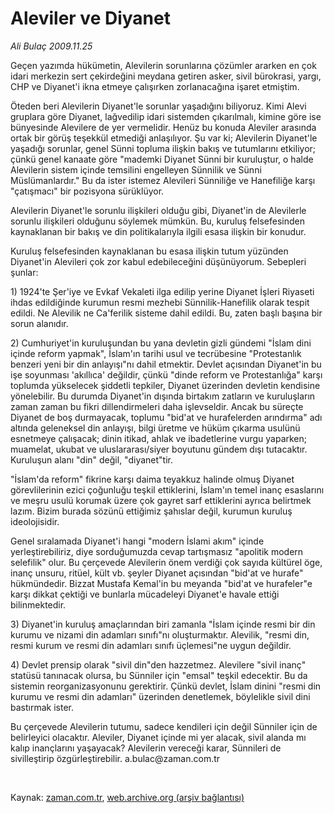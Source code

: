 # Aleviler ve Diyanet

*Ali Bulaç 2009.11.25*

<tr><td class="metin" colspan="2" style="padding-top: 20px; padding-left: 5px; ">Geçen yazımda hükümetin, Alevilerin sorunlarına çözümler ararken en çok idari merkezin sert çekirdeğini meydana getiren asker, sivil bürokrasi, yargı, CHP ve Diyanet'i ikna etmeye çalışırken zorlanacağına işaret etmiştim.</td></tr><tr><td class="metin" colspan="2" style="padding-top: 20px; padding-left: 5px; "><p>Öteden beri Alevilerin Diyanet'le sorunlar yaşadığını biliyoruz. Kimi Alevi gruplara göre Diyanet, lağvedilip idari sistemden çıkarılmalı, kimine göre ise bünyesinde Alevilere de yer vermelidir. Henüz bu konuda Aleviler arasında ortak bir görüş teşekkül etmediği anlaşılıyor. Şu var ki; Alevilerin Diyanet'le yaşadığı sorunlar, genel Sünni topluma ilişkin bakış ve tutumlarını etkiliyor; çünkü genel kanaate göre "mademki Diyanet Sünni bir kuruluştur, o halde Alevilerin sistem içinde temsilini engelleyen Sünnilik ve Sünni Müslümanlardır." Bu da ister istemez Alevileri Sünniliğe ve Hanefiliğe karşı "çatışmacı" bir pozisyona sürüklüyor.
<p>Alevilerin Diyanet'le sorunlu ilişkileri olduğu gibi, Diyanet'in de Alevilerle sorunlu ilişkileri olduğunu söylemek mümkün. Bu, kuruluş felsefesinden kaynaklanan bir bakış ve din politikalarıyla ilgili esasa ilişkin bir konudur.
<p>Kuruluş felsefesinden kaynaklanan bu esasa ilişkin tutum yüzünden Diyanet'in Alevileri çok zor kabul edebileceğini düşünüyorum. Sebepleri şunlar:
<p>1) 1924'te Şer'iye ve Evkaf Vekaleti ilga edilip yerine Diyanet İşleri Riyaseti ihdas edildiğinde kurumun resmi mezhebi Sünnilik-Hanefilik olarak tespit edildi. Ne Alevilik ne Ca'ferilik sisteme dahil edildi. Bu, zaten başlı başına bir sorun alanıdır.
<p>2) Cumhuriyet'in kuruluşundan bu yana devletin gizli gündemi "İslam dini içinde reform yapmak", İslam'ın tarihi usul ve tecrübesine "Protestanlık benzeri yeni bir din anlayışı"nı dahil etmektir. Devlet açısından Diyanet'in bu işe soyunması 'akıllıca' değildir, çünkü "dinde reform ve Protestanlığa" karşı toplumda yükselecek şiddetli tepkiler, Diyanet üzerinden devletin kendisine yönelebilir. Bu durumda Diyanet'in dışında birtakım zatların ve kuruluşların zaman zaman bu fikri dillendirmeleri daha işlevseldir. Ancak bu süreçte Diyanet de boş durmayacak, toplumu "bid'at ve hurafelerden arındırma" adı altında geleneksel din anlayışı, bilgi üretme ve hüküm çıkarma usulünü esnetmeye çalışacak; dinin itikad, ahlak ve ibadetlerine vurgu yaparken; muamelat, ukubat ve uluslararası/siyer boyutunu gündem dışı tutacaktır. Kuruluşun alanı "din" değil, "diyanet"tir.
<p>"İslam'da reform" fikrine karşı daima teyakkuz halinde olmuş Diyanet görevlilerinin ezici çoğunluğu teşkil ettiklerini, İslam'ın temel inanç esaslarını ve meşru usulü korumak üzere çok gayret sarf ettiklerini ayrıca belirtmek lazım. Bizim burada sözünü ettiğimiz şahıslar değil, kurumun kuruluş ideolojisidir.
<p>Genel sıralamada Diyanet'i hangi "modern İslami akım" içinde yerleştirebiliriz, diye sorduğumuzda cevap tartışmasız "apolitik modern selefilik" olur. Bu çerçevede Alevilerin önem verdiği çok sayıda kültürel öge, inanç unsuru, ritüel, kült vb. şeyler Diyanet açısından "bid'at ve hurafe" hükmündedir. Bizzat Mustafa Kemal'in bu meyanda "bid'at ve hurafeler"e karşı dikkat çektiği ve bunlarla mücadeleyi Diyanet'e havale ettiği bilinmektedir.
<p>3) Diyanet'in kuruluş amaçlarından biri zamanla "İslam içinde resmi bir din kurumu ve nizami din adamları sınıfı"nı oluşturmaktır. Alevilik, "resmi din, resmi kurum ve resmi din adamları sınıfı üçlemesi"ne uygun değildir.
<p>4) Devlet prensip olarak "sivil din"den hazzetmez. Alevilere "sivil inanç" statüsü tanınacak olursa, bu Sünniler için "emsal" teşkil edecektir. Bu da sistemin reorganizasyonunu gerektirir. Çünkü devlet, İslam dinini "resmi din kurumu ve resmi din adamları" üzerinden denetlemek, böylelikle sivil dini bastırmak ister.
<p>Bu çerçevede Alevilerin tutumu, sadece kendileri için değil Sünniler için de belirleyici olacaktır. Aleviler, Diyanet içinde mi yer alacak, sivil alanda mı kalıp inançlarını yaşayacak? Alevilerin vereceği karar, Sünnileri de sivilleştirip özgürleştirebilir. a.bulac@zaman.com.tr
<p><br/></p></p></p></p></p></p></p></p></p></p></p></td></tr>

Kaynak: [zaman.com.tr](http://zaman.com.tr/yazar.do?yazino=919881), [web.archive.org (arşiv bağlantısı)](http://web.archive.org/web/20100204012820/http://zaman.com.tr:80/yazar.do?yazino=919881)
